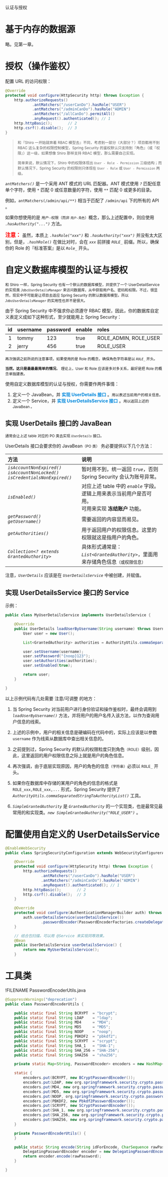 <span class="title">认证与授权</span>


# 基于内存的数据源

略。见第一章。


# 授权（操作鉴权）

配置 URL 的访问权限：

```java
@Override
protected void configure(HttpSecurity http) throws Exception {
    http.authorizeRequests()
            .antMatchers("/userCanDo").hasRole("USER")
            .antMatchers("/adminCanDo").hasRole("ADMIN")
            .antMatchers("/allCanDo").permitAll()
            .anyRequest().authenticated(); // 1
    http.httpBasic();       // 2
    http.csrf().disable();  // 3
}
```

> <small>和『Shiro 一开始就奔着 RBAC 模型去』不同，考虑到一部分（大部分？）项目都用不到 RBAC 这么复杂的权限控制模型，Spring Security 的鉴权默认只支持到『角色』（或『权限』）这一级，如果想像 Shiro 那样支持 RBAC 模型，那么需要自己实现。</small>
>
> <small>简单来说，默认情况下，Shiro 中的权限体现出 `User - Role - Permission` 三级结构；而默认情况下，Spring Security 的权限则只体现在 `User - Role` 或 `User - Permission` 两级。</small>

*`antMatchers()`* 是一个采用 ANT 模式的 URL 匹配器。ANT 模式使用 *`?`* 匹配任意单个字符，使用 *`*`* 匹配 0 或任意数量的字符，使用 *`**`* 匹配 0 或更多的目录。

例如，`antMatchers(/admin/api/**)` 相当于匹配了 `/admin/api` 下的所有的 API 。

如果你想使用的是 `用户-权限`<small>（而非 `用户-角色`）</small>概念，那么上述配置中，则应使用 *`.hasAuthority("...")`* 方法。

<font color="red"><big>**注意：**</big></font> 虽然，本质上 *`.hasRole("xxx")`*  和 *`.hasAuthority("xxx")`* 并没有太大区别，但是，*`.hashRole()`* 在做比对时，会在 *`xxx`* 前拼接 *`ROLE_`* 前缀。所以，确保你的 Role 的『标准答案』是以 *`Role_`* 开头。


# 自定义数据库模型的认证与授权

<small>和 Shiro 一样，Spring Security 也有一个默认的数据库模型，并提供了一个 UserDetailService 的实现类 *`JdbcUserDetailsManager`* 来访问数据库，从中获取用户名、密码和权限。不过，很显然，现实中不可能是让项目去适应 Spring Security 的默认数据库模型。所以 *`JdbcUserDetailsManager`* 的实用性也并不是很大。</small>

由于 Spring Security 中不强求你必须遵守 RBAC 模型，因此，你的数据库自定义表定义成如下这种形式，至少就能用上 Spring Security：

| id | username | password | enable | roles |
| :-: | :- | :- | :- | :- |
| 1 | tommy | 123 | true | ROLE_ADMIN, ROLE_USER |
| 2 | jerry | 456 | true | ROLE_USER |

<small>再次强调之前所说的注意事项，如果使用的是 Role 的概念，确保角色字符串是以 *`ROLE_`* 开头。</small>

<small>**当然，这只是最最最简单的情况**。 理论上，User 和 Role 应该是多对多关系，最好是把 Role 的概念单独建表。</small>

使用自定义数据库模型的认证与授权，你需要作两件事情：

1. 定义一个 JavaBean，并 <font color="#0088dd">**实现 UserDetails 接口**</font> 。<small>用以表述当前用户的相关信息。</small>
2. 定义一个 Service，并 <font color="#0088dd">**实现 UserDetailsService 接口**</font> 。<small>用以返回上述的 JavaBean 。</small>

## 实现 UserDetails 接口的 JavaBean

<small>通常会让上述 table 对应的 PO 类去实现 *`UserDetails`* 接口。</small>

UserDetails 接口会要求你的 JavaBean<small>（PO 类）</small> 务必要提供以下几个方法：

| 方法 | 说明 |
| :- | :- |
| *`isAccountNonExpired()`* <br> *`isAccountNonLocked()`* <br> *`isCredentialsNonExpired()`* | 暂时用不到，统一返回 *`true`*，否则 Spring Security 会认为账号异常。|
| *`isEnabled()`* | 对应上述 table 中的 *`enable`* 字段。逻辑上用来表示当前用户是否可用。<br>可用来实现 **冻结账户** 功能。|
| *`getPassword()`* <br> *`getUsername()`* | 需要返回的内容显而易见。|
| *`getAuthorities()`* | 用于返回用户的权限信息。这里的权限就这是指用户的角色。|
| *`Collection<? extends GrantedAuthority>`* | 具体形式通常是：*`List<GrantedAuthority>`*，里面用来存储角色信息<small>（或权限信息）</small> |

注意，*`UserDetails`* 应该是在 *`UserDetailsService`* 中被创建，并赋值。

## 实现 UserDetailsService 接口的 Service

示例：

```java
public class MyUserDetailsService implements UserDetailsService {

    @Override
    public UserDetails loadUserByUsername(String username) throws UsernameNotFoundException {
        User user = new User();

        List<GrantedAuthority> authorities = AuthorityUtils.commaSeparatedStringToAuthorityList("ROLE_ADMIN,ROLE_USER");

        user.setUsername(username);
        user.setPassword("{noop}123");
        user.setAuthorities(authorities);
        user.setEnabled(true);

        return user;
    }

}
```

以上示例代码有几处需要 注意/可调整 的地方：

1. 当 Spring Security 对当前用户进行身份验证和操作鉴权时，最终会调用到 *`loadUserByUsername()`* 方法，并将用户的用户名传入该方法，以作为查询用户信息的线索。

2. 上述的示例中，用户的相关信息是硬编码在代码中的，实际上应该是以参数 `username` 作为线索从数据库中查出相关信息的。

3. 之前提到过，Spring Security 的默认的权限粒度只到角色<small>（ROLE）</small>级别，因此，这里返回的用户权限信息之际上就是用户的角色信息。

4. 再次强调，由于底层实现原因，用户的角色的信息<small>（字符串）</small>必须以 `ROLE_` 开头。

5. 如果你在数据库中存储的某用户的角色的信息的格式是 `ROLE_xxx,ROLE_xxx,...` 形式，Spring Security 提供了 *`AuthorityUtils.commaSeparatedStringToAuthorityList()`* 工具。

6. *`SimpleGrantedAuthority`* 是 *`GrantedAuthority`* 的一个实现类，也是最常见最常用的和实现类。*`new SimpleGrantedAuthority("ROLE_USER")`* 。


# 配置使用自定义的 UserDetailsService

```java
@EnableWebSecurity
public class SpringSecurityConfiguration extends WebSecurityConfigurerAdapter {

    @Override
    protected void configure(HttpSecurity http) throws Exception {
        http.authorizeRequests()
                .antMatchers("/userCanDo").hasRole("USER")
                .antMatchers("/adminCanDo").hasRole("ADMIN")
                .anyRequest().authenticated(); // 1
        http.httpBasic();       // 2
        http.csrf().disable();  // 3
    }

    @Override
    protected void configure(AuthenticationManagerBuilder auth) throws Exception {
        auth.userDetailsService(userDetailsService())
                .passwordEncoder(PasswordEncoderFactories.createDelegatingPasswordEncoder());
    }

    // 结合包扫描，可以用 @Service 来实现同等效果。
    @Bean
    public UserDetailsService userDetailsService() {
        return new MyUserDetailsService();
    }
```


# 工具类

!FILENAME PasswordEncoderUtils.java
```java
@SuppressWarnings("deprecation")
public class PasswordEncoderUtils {

    public static final String BCRYPT  = "bcrypt";
    public static final String LDAP    = "ldap";
    public static final String MD4     = "MD4";
    public static final String MD5     = "MD5";
    public static final String NOOP    = "noop";
    public static final String PBKDF2  = "pbkdf2";
    public static final String SCRYPT  = "scrypt";
    public static final String SHA_1   = "SHA-1";
    public static final String SHA_256 = "SHA-256";
    public static final String SHA256  = "sha256";

    private static Map<String, PasswordEncoder> encoders = new HashMap<>();

    static {
        encoders.put(BCRYPT, new BCryptPasswordEncoder());
        encoders.put(LDAP, new org.springframework.security.crypto.password.LdapShaPasswordEncoder());
        encoders.put(MD4, new org.springframework.security.crypto.password.Md4PasswordEncoder());
        encoders.put(MD5, new org.springframework.security.crypto.password.MessageDigestPasswordEncoder("MD5"));
        encoders.put(NOOP, org.springframework.security.crypto.password.NoOpPasswordEncoder.getInstance());
        encoders.put(PBKDF2, new Pbkdf2PasswordEncoder());
        encoders.put(SCRYPT, new SCryptPasswordEncoder());
        encoders.put(SHA_1, new org.springframework.security.crypto.password.MessageDigestPasswordEncoder("SHA-1"));
        encoders.put(SHA_256, new org.springframework.security.crypto.password.MessageDigestPasswordEncoder("SHA-256"));
        encoders.put(SHA256, new org.springframework.security.crypto.password.StandardPasswordEncoder());
    }   

    private PasswordEncoderUtils() {
    }

    public static String encode(String idForEncode, CharSequence rawPassword) {
        DelegatingPasswordEncoder encoder = new DelegatingPasswordEncoder(idForEncode, encoders);
        return encoder.encode(rawPassword);
    }

}
```
